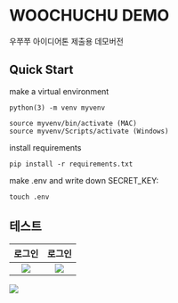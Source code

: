 # WOOCHUCHU DEMO

우쭈쭈 아이디어톤 제출용 데모버전

## Quick Start
make a virtual environment
```
python(3) -m venv myvenv

source myvenv/bin/activate (MAC)
source myvenv/Scripts/activate (Windows)
```

install requirements
```
pip install -r requirements.txt
```

make .env and write down SECRET_KEY:

```
touch .env
```



## 테스트
<!--사용 gif -->
|로그인|로그인|
|:-:|:-:|
|<img src=https://user-images.githubusercontent.com/75655613/151375599-0c337519-ae0f-4344-bb25-bdbb2eab00ea.gif>|<img src=https://user-images.githubusercontent.com/75655613/151375599-0c337519-ae0f-4344-bb25-bdbb2eab00ea.gif>|

<img src=https://user-images.githubusercontent.com/75655613/151375599-0c337519-ae0f-4344-bb25-bdbb2eab00ea.gif>
